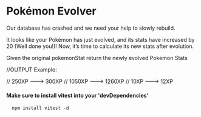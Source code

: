 
# Pokémon Evolver

Our database has crashed and we need your help to slowly rebuild. 

It looks like your Pokémon has just evolved, and its stats have increased by 20 (Well done you!)! Now, it’s time to calculate its new stats after evolution. 

Given the original pokemonStat return the newly evolved Pokemon Stats

//OUTPUT Example:

// 250XP ---> 300XP
// 1050XP ---> 1260XP
// 10XP ---> 12XP


#### Make sure to install vitest into your 'devDependencies'
```http
  npm install vitest -d
```


